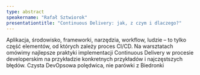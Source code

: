 ```yaml
---
type: abstract
speakername: "Rafał Sztwiorok"
presentationtitle: "Continuous Delivery: jak, z czym i dlaczego?"
---
```


Aplikacja, środowisko, frameworki, narzędzia, workflow, ludzie – to tylko część elementów, od których zależy proces CI/CD. Na warsztatach omówimy najlepsze praktyki implementacji Continuous Delivery w procesie developerskim na przykładzie konkretnych przykładów i najczęstszych błędów. Czysta DevOpsowa polędwica, nie parówki z Biedronki